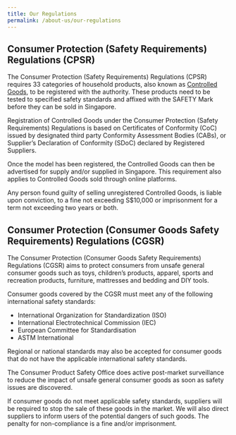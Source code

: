 ```yaml
---
title: Our Regulations
permalink: /about-us/our-regulations
---
```

## Consumer Protection (Safety Requirements) Regulations (CPSR)
The Consumer Protection (Safety Requirements) Regulations (CPSR) requires 33 categories of household products, also known as [Controlled Goods](/about-us/about-controlled-goods), to be registered with the authority. These products need to be tested to specified safety standards and affixed with the SAFETY Mark before they can be sold in Singapore. 

Registration of Controlled Goods under the Consumer Protection (Safety Requirements) Regulations is based on Certificates of Conformity (CoC) issued by designated third party Conformity Assessment Bodies (CABs), or Supplier’s Declaration of Conformity (SDoC) declared by Registered Suppliers.

Once the model has been registered, the Controlled Goods can then be advertised for supply and/or supplied in Singapore. This requirement also applies to Controlled Goods sold through online platforms.

Any person found guilty of selling unregistered Controlled Goods, is liable upon conviction, to a fine not exceeding S$10,000 or imprisonment for a term not exceeding two years or both. 

## Consumer Protection (Consumer Goods Safety Requirements) Regulations (CGSR)
The Consumer Protection (Consumer Goods Safety Requirements) Regulations (CGSR) aims to protect consumers from unsafe general consumer goods such as toys, children’s products, apparel, sports and recreation products, furniture, mattresses and bedding and DIY tools.

Consumer goods covered by the CGSR must meet any of the following international safety standards:
* International Organization for Standardization (ISO)
* International Electrotechnical Commission (IEC)
* European Committee for Standardisation
* ASTM International

Regional or national standards may also be accepted for consumer goods that do not have the applicable international safety standards.

The Consumer Product Safety Office does active post-market surveillance to reduce the impact of unsafe general consumer goods as soon as safety issues are discovered.

If consumer goods do not meet applicable safety standards, suppliers will be required to stop the sale of these goods in the market. We will also direct suppliers to inform users of the potential dangers of such goods. The penalty for non-compliance is a fine and/or imprisonment.

